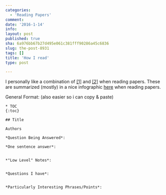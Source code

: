 ```yaml
---
categories:
  - 'Reading Papers'
comment: 
date: '2016-1-14'
info: 
layout: post
published: true
sha: 6a976bb67b27d495e061c381fff90286a45c6836
slug: the-post-8931
tags: []
title: 'How I read'
type: post

---
```


I personally like a combination of [[1]](http://www.eecs.harvard.edu/~michaelm/postscripts/ReadPaper.pdf) and [[2]](http://www.cs.columbia.edu/~hgs/netbib/efficientReading.pdf) when reading papers. These are summarized (mostly) in a nice infographic [here](http://www.slideshare.net/ElsevierConnect/infographic-how-to-read-scientific-papers) when reading papers.

General Format: (also easier so i can copy & paste)

    * TOC
    {:toc}

    ## Title

    Authors

    *Question Being Answered*:  

    *One sentence answer*:  


    *"Low Level" Notes*:  


    *Questions I have*:   


    *Particularly Interesting Phrases/Points*:   


